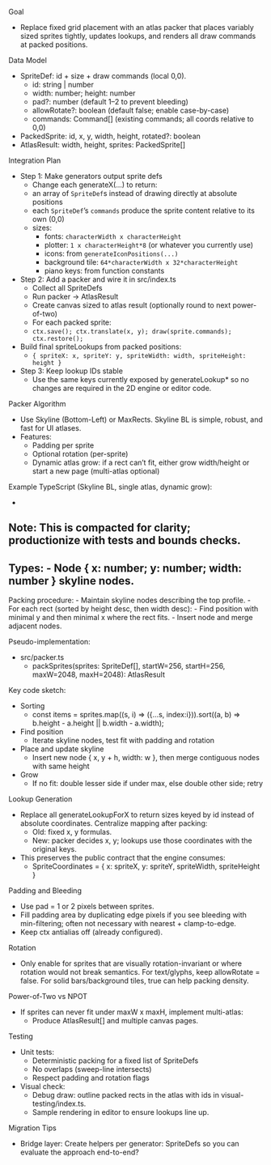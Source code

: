 Goal

- Replace fixed grid placement with an atlas packer that places variably sized sprites tightly, updates
lookups, and renders all draw commands at packed positions.

Data Model

- SpriteDef: id + size + draw commands (local 0,0).
    - id: string | number
    - width: number; height: number
    - pad?: number (default 1–2 to prevent bleeding)
    - allowRotate?: boolean (default false; enable case-by-case)
    - commands: Command[] (existing commands; all coords relative to 0,0)
- PackedSprite: id, x, y, width, height, rotated?: boolean
- AtlasResult: width, height, sprites: PackedSprite[]

Integration Plan

- Step 1: Make generators output sprite defs
    - Change each generateX(...) to return:
    - an array of `SpriteDef`s instead of drawing directly at absolute positions
    - each `SpriteDef`’s `commands` produce the sprite content relative to its own (0,0)
    - sizes:
      - fonts: `characterWidth x characterHeight`
      - plotter: `1 x characterHeight*8` (or whatever you currently use)
      - icons: from `generateIconPositions(...)`
      - background tile: `64*characterWidth x 32*characterHeight`
      - piano keys: from function constants
- Step 2: Add a packer and wire it in src/index.ts
    - Collect all SpriteDefs
    - Run packer → AtlasResult
    - Create canvas sized to atlas result (optionally round to next power-of-two)
    - For each packed sprite:
    - `ctx.save(); ctx.translate(x, y); draw(sprite.commands); ctx.restore();`
- Build final spriteLookups from packed positions:
    - `{ spriteX: x, spriteY: y, spriteWidth: width, spriteHeight: height }`
- Step 3: Keep lookup IDs stable
    - Use the same keys currently exposed by generateLookup* so no changes are required in the 2D
engine or editor code.

Packer Algorithm

- Use Skyline (Bottom-Left) or MaxRects. Skyline BL is simple, robust, and fast for UI atlases.
- Features:
    - Padding per sprite
    - Optional rotation (per-sprite)
    - Dynamic atlas grow: if a rect can’t fit, either grow width/height or start a new page
(multi-atlas optional)

Example TypeScript (Skyline BL, single atlas, dynamic grow):

- 
Note: This is compacted for clarity; productionize with tests and bounds checks.
- 
Types:
    - Node { x: number; y: number; width: number } skyline nodes.
- 
Packing procedure:
    - Maintain skyline nodes describing the top profile.
    - For each rect (sorted by height desc, then width desc):
    - Find position with minimal y and then minimal x where the rect fits.
    - Insert node and merge adjacent nodes.

Pseudo-implementation:

- src/packer.ts
    - packSprites(sprites: SpriteDef[], startW=256, startH=256, maxW=2048, maxH=2048): AtlasResult

Key code sketch:

- Sorting
    - const items = sprites.map((s, i) => ({...s, index:i})).sort((a, b) => b.height - a.height ||
b.width - a.width);
- Find position
    - Iterate skyline nodes, test fit with padding and rotation
- Place and update skyline
    - Insert new node { x, y + h, width: w }, then merge contiguous nodes with same height
- Grow
    - If no fit: double lesser side if under max, else double other side; retry

Lookup Generation

- Replace all generateLookupForX to return sizes keyed by id instead of absolute coordinates.
Centralize mapping after packing:
    - Old: fixed x, y formulas.
    - New: packer decides x, y; lookups use those coordinates with the original keys.
- This preserves the public contract that the engine consumes:
    - SpriteCoordinates = { x: spriteX, y: spriteY, spriteWidth, spriteHeight }

Padding and Bleeding

- Use pad = 1 or 2 pixels between sprites.
- Fill padding area by duplicating edge pixels if you see bleeding with min-filtering; often not
necessary with nearest + clamp-to-edge.
- Keep ctx antialias off (already configured).

Rotation

- Only enable for sprites that are visually rotation-invariant or where rotation would not break
semantics. For text/glyphs, keep allowRotate = false. For solid bars/background tiles, true can help
packing density.

Power-of-Two vs NPOT


- If sprites can never fit under maxW x maxH, implement multi-atlas:
    - Produce AtlasResult[] and multiple canvas pages.

Testing

- Unit tests:
    - Deterministic packing for a fixed list of SpriteDefs
    - No overlaps (sweep-line intersects)
    - Respect padding and rotation flags
- Visual check:
    - Debug draw: outline packed rects in the atlas with ids in visual-testing/index.ts.
    - Sample rendering in editor to ensure lookups line up.


Migration Tips
- Bridge layer: Create helpers per generator:
SpriteDefs so you can evaluate the approach end-to-end?